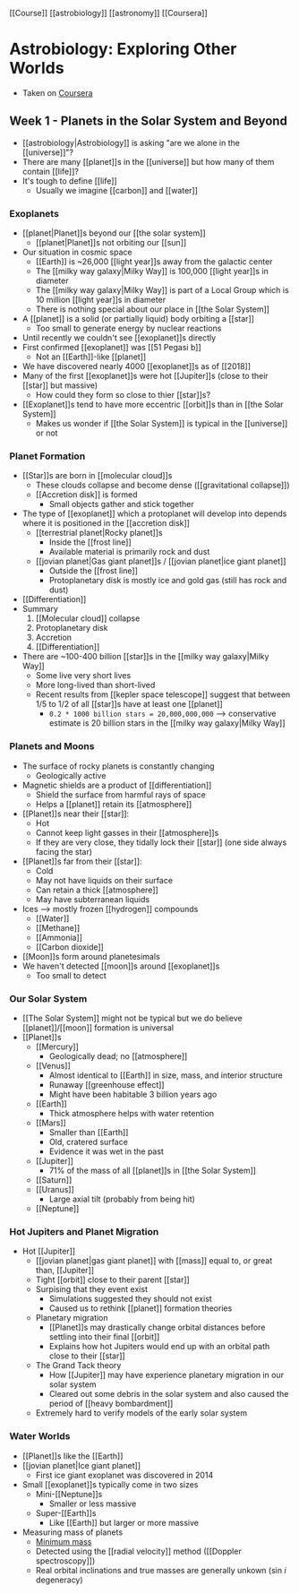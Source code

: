 [[Course]] [[astrobiology]] [[astronomy]] [[Coursera]]

# Astrobiology: Exploring Other Worlds
- Taken on [Coursera](https://www.coursera.org/learn/astrobiology-exploring-other-worlds)

## Week 1 - Planets in the Solar System and Beyond
- [[astrobiology|Astrobiology]] is asking "are we alone in the [[universe]]"?
- There are many [[planet]]s in the [[universe]] but how many of them contain [[life]]?
- It's tough to define [[life]]
	- Usually we imagine [[carbon]] and [[water]]

### Exoplanets
- [[planet|Planet]]s beyond our [[the solar system]]
	- [[planet|Planet]]s not orbiting our [[sun]]
- Our situation in cosmic space
	- [[Earth]] is ~26,000 [[light year]]s away from the galactic center
	- The [[milky way galaxy|Milky Way]] is 100,000 [[light year]]s in diameter
	- The [[milky way galaxy|Milky Way]] is part of a Local Group which is 10 million [[light year]]s in diameter
	- There is nothing special about our place in [[the Solar System]]
- A [[planet]] is a solid (or partially liquid) body orbiting a [[star]]
	- Too small to generate energy by nuclear reactions
- Until recently we couldn't see [[exoplanet]]s directly
- First confirmed [[exoplanet]] was [[51 Pegasi b]]
	- Not an [[Earth]]-like [[planet]]
- We have discovered nearly 4000 [[exoplanet]]s as of [[2018]]
- Many of the first [[exoplanet]]s were hot [[Jupiter]]s (close to their [[star]] but massive)
	- How could they form so close to thier [[star]]s?
- [[Exoplanet]]s tend to have more eccentric [[orbit]]s than in [[the Solar System]]
	- Makes us wonder if [[the Solar System]] is typical in the [[universe]] or not

### Planet Formation
- [[Star]]s are born in [[molecular cloud]]s
	- These clouds collapse and become dense ([[gravitational collapse]])
	- [[Accretion disk]] is formed
		- Small objects gather and stick together
- The type of [[exoplanet]] which a protoplanet will develop into depends where it is positioned in the [[accretion disk]]
	- [[terrestrial planet|Rocky planet]]s
		- Inside the [[frost line]]
		- Available material is primarily rock and dust
	- [[jovian planet|Gas giant planet]]s / [[jovian planet|ice giant planet]]
		- Outside the [[frost line]]
		- Protoplanetary disk is mostly ice and gold gas (still has rock and dust)
- [[Differentiation]]
- Summary
	1. [[Molecular cloud]] collapse
	2. Protoplanetary disk
	3. Accretion
	4. [[Differentiation]]
- There are ~100-400 billion [[star]]s in the [[milky way galaxy|Milky Way]]
	- Some live very short lives
	- More long-lived than short-lived
	- Recent results from [[kepler space telescope]] suggest that between 1/5 to 1/2 of all [[star]]s have at least one [[planet]]
		- `0.2 * 1000 billion stars = 20,000,000,000` --> conservative estimate is 20 billion stars in the [[milky way galaxy|Milky Way]]

### Planets and Moons
- The surface of rocky planets is constantly changing
	- Geologically active
- Magnetic shields are a product of [[differentiation]]
	- Shield the surface from harmful rays of space
	- Helps a [[planet]] retain its [[atmosphere]]
- [[Planet]]s near their [[star]]:
	- Hot
	- Cannot keep light gasses in their [[atmosphere]]s
	- If they are very close, they tidally lock their [[star]] (one side always facing the star)
- [[Planet]]s far from their [[star]]:
	- Cold
	- May not have liquids on their surface
	- Can retain a thick [[atmosphere]]
	- May have subterranean liquids
- Ices --> mostly frozen [[hydrogen]] compounds
	- [[Water]]
	- [[Methane]]
	- [[Ammonia]]
	- [[Carbon dioxide]]
- [[Moon]]s form around planetesimals
- We haven't detected [[moon]]s around [[exoplanet]]s
	- Too small to detect

### Our Solar System
- [[The Solar System]] might not be typical but we do believe [[planet]]/[[moon]] formation is universal
- [[Planet]]s
	- [[Mercury]]
		- Geologically dead; no [[atmosphere]]
	- [[Venus]]
		- Almost identical to [[Earth]] in size, mass, and interior structure
		- Runaway [[greenhouse effect]]
		- Might have been habitable 3 billion years ago
	- [[Earth]]
		- Thick atmosphere helps with water retention
	- [[Mars]]
		- Smaller than [[Earth]]
		- Old, cratered surface
		- Evidence it was wet in the past
	- [[Jupiter]]
		- 71% of the mass of all [[planet]]s in [[the Solar System]]
	- [[Saturn]]
	- [[Uranus]]
		- Large axial tilt (probably from being hit)
	- [[Neptune]]

### Hot Jupiters and Planet Migration
- Hot [[Jupiter]]
	- [[jovian planet|gas giant planet]] with [[mass]] equal to, or great than, [[Jupiter]]
	- Tight [[orbit]] close to their parent [[star]]
	- Surpising that they event exist
		- Simulations suggested they should not exist
		- Caused us to rethink [[planet]] formation theories
	- Planetary migration
		- [[Planet]]s may drastically change orbital distances before settling into their final [[orbit]]
		- Explains how hot Jupiters would end up with an orbital path close to their [[star]]
	- The Grand Tack theory
		- How [[Jupiter]] may have experience planetary migration in our solar system
		- Cleared out some debris in the solar system and also caused the period of [[heavy bombardment]]
	- Extremely hard to verify models of the early solar system

### Water Worlds
- [[Planet]]s like the [[Earth]]
- [[jovian planet|Ice giant planet]]
	- First ice giant exoplanet was discovered in 2014
- Small [[exoplanet]]s typically come in two sizes
	- Mini-[[Neptune]]s
		- Smaller or less massive
	- Super-[[Earth]]s
		- Like [[Earth]] but larger or more massive
- Measuring mass of planets
	- [Minimum mass](https://en.wikipedia.org/wiki/Minimum_mass)
	- Detected using the [[radial velocity]] method ([[Doppler spectroscopy]])
	- Real orbital inclinations and true masses are generally unkown (sin _i_ degeneracy)